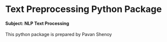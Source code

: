 # Text Preprocessing Python Package

#### Subject: NLP Text Processing

This python package is prepared by Pavan Shenoy
